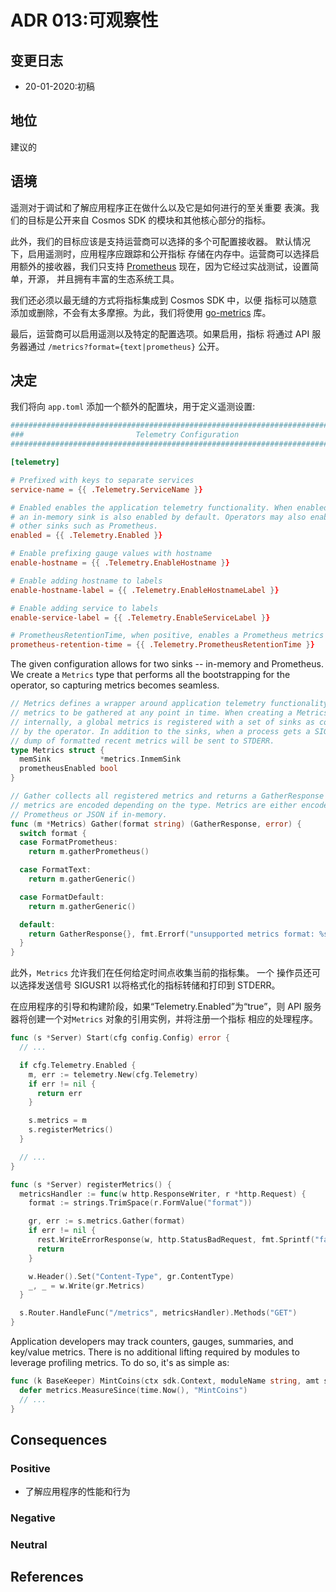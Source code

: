 # ADR 013:可观察性

## 变更日志

- 20-01-2020:初稿

## 地位

建议的

## 语境

遥测对于调试和了解应用程序正在做什么以及它是如何进行的至关重要
表演。我们的目标是公开来自 Cosmos SDK 的模块和其他核心部分的指标。

此外，我们的目标应该是支持运营商可以选择的多个可配置接收器。
默认情况下，启用遥测时，应用程序应跟踪和公开指标
存储在内存中。运营商可以选择启用额外的接收器，我们只支持
[Prometheus](https://prometheus.io/) 现在，因为它经过实战测试，设置简单，开源，
并且拥有丰富的生态系统工具。

我们还必须以最无缝的方式将指标集成到 Cosmos SDK 中，以便
指标可以随意添加或删除，不会有太多摩擦。为此，我们将使用
[go-metrics](https://github.com/armon/go-metrics) 库。

最后，运营商可以启用遥测以及特定的配置选项。如果启用，指标
将通过 API 服务器通过 `/metrics?format={text|prometheus}` 公开。

## 决定

我们将向 `app.toml` 添加一个额外的配置块，用于定义遥测设置: 

```toml
###############################################################################
###                         Telemetry Configuration                         ###
###############################################################################

[telemetry]

# Prefixed with keys to separate services
service-name = {{ .Telemetry.ServiceName }}

# Enabled enables the application telemetry functionality. When enabled,
# an in-memory sink is also enabled by default. Operators may also enabled
# other sinks such as Prometheus.
enabled = {{ .Telemetry.Enabled }}

# Enable prefixing gauge values with hostname
enable-hostname = {{ .Telemetry.EnableHostname }}

# Enable adding hostname to labels
enable-hostname-label = {{ .Telemetry.EnableHostnameLabel }}

# Enable adding service to labels
enable-service-label = {{ .Telemetry.EnableServiceLabel }}

# PrometheusRetentionTime, when positive, enables a Prometheus metrics sink.
prometheus-retention-time = {{ .Telemetry.PrometheusRetentionTime }}
```

The given configuration allows for two sinks -- in-memory and Prometheus. We create a `Metrics`
type that performs all the bootstrapping for the operator, so capturing metrics becomes seamless.

```go
// Metrics defines a wrapper around application telemetry functionality. It allows
// metrics to be gathered at any point in time. When creating a Metrics object,
// internally, a global metrics is registered with a set of sinks as configured
// by the operator. In addition to the sinks, when a process gets a SIGUSR1, a
// dump of formatted recent metrics will be sent to STDERR.
type Metrics struct {
  memSink           *metrics.InmemSink
  prometheusEnabled bool
}

// Gather collects all registered metrics and returns a GatherResponse where the
// metrics are encoded depending on the type. Metrics are either encoded via
// Prometheus or JSON if in-memory.
func (m *Metrics) Gather(format string) (GatherResponse, error) {
  switch format {
  case FormatPrometheus:
    return m.gatherPrometheus()

  case FormatText:
    return m.gatherGeneric()

  case FormatDefault:
    return m.gatherGeneric()

  default:
    return GatherResponse{}, fmt.Errorf("unsupported metrics format: %s", format)
  }
}
```

此外，`Metrics` 允许我们在任何给定时间点收集当前的指标集。 一个
操作员还可以选择发送信号 SIGUSR1 以将格式化的指标转储和打印到 STDERR。

在应用程序的引导和构建阶段，如果“Telemetry.Enabled”为“true”，则
API 服务器将创建一个对`Metrics` 对象的引用实例，并将注册一个指标
相应的处理程序。 

```go
func (s *Server) Start(cfg config.Config) error {
  // ...

  if cfg.Telemetry.Enabled {
    m, err := telemetry.New(cfg.Telemetry)
    if err != nil {
      return err
    }

    s.metrics = m
    s.registerMetrics()
  }

  // ...
}

func (s *Server) registerMetrics() {
  metricsHandler := func(w http.ResponseWriter, r *http.Request) {
    format := strings.TrimSpace(r.FormValue("format"))

    gr, err := s.metrics.Gather(format)
    if err != nil {
      rest.WriteErrorResponse(w, http.StatusBadRequest, fmt.Sprintf("failed to gather metrics: %s", err))
      return
    }

    w.Header().Set("Content-Type", gr.ContentType)
    _, _ = w.Write(gr.Metrics)
  }

  s.Router.HandleFunc("/metrics", metricsHandler).Methods("GET")
}
```

Application developers may track counters, gauges, summaries, and key/value metrics. There is no
additional lifting required by modules to leverage profiling metrics. To do so, it's as simple as:

```go
func (k BaseKeeper) MintCoins(ctx sdk.Context, moduleName string, amt sdk.Coins) error {
  defer metrics.MeasureSince(time.Now(), "MintCoins")
  // ...
}
```

## Consequences

### Positive

- 了解应用程序的性能和行为

### Negative

### Neutral

## References
